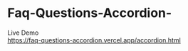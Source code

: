 # Faq-Questions-Accordion-

Live Demo <br>
https://faq-questions-accordion.vercel.app/accordion.html
